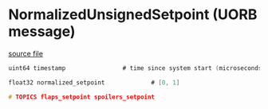 # NormalizedUnsignedSetpoint (UORB message)



[source file](https://github.com/PX4/PX4-Autopilot/blob/release/1.15/msg/NormalizedUnsignedSetpoint.msg)

```c
uint64 timestamp        		# time since system start (microseconds)

float32 normalized_setpoint          	# [0, 1]

# TOPICS flaps_setpoint spoilers_setpoint

```
